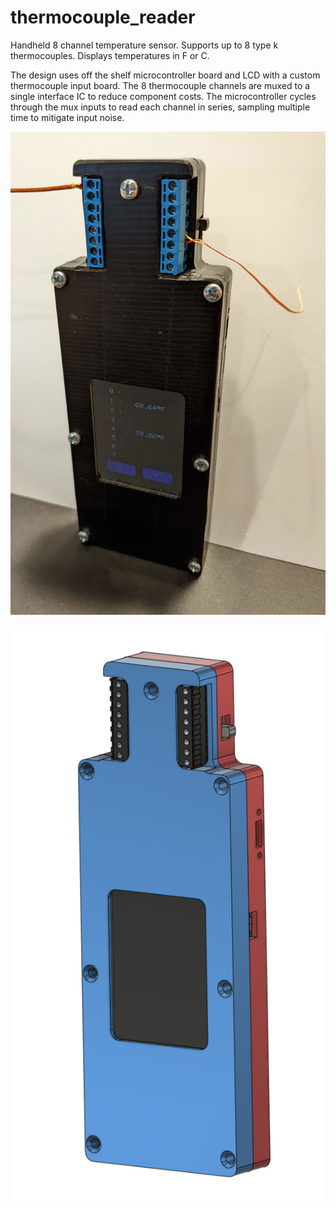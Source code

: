 # thermocouple_reader

Handheld 8 channel temperature sensor.  Supports up to 8 type k thermocouples.  Displays temperatures in F or C.

The design uses off the shelf microcontroller board and LCD with a custom thermocouple input board.  The 8 thermocouple channels are muxed to a single interface IC to reduce component costs.  The microcontroller cycles through the mux inputs to read each channel in series, sampling multiple time to mitigate input noise.

![photo](PXL_20220326_191157002.jpg)

![cad](CAD%20Screenshot.png)
